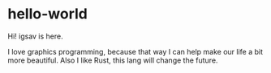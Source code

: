 # hello-world

Hi! igsav is here.

I love graphics programming, because that way I can help make our life a bit more beautiful.
Also I like Rust, this lang will change the future.
